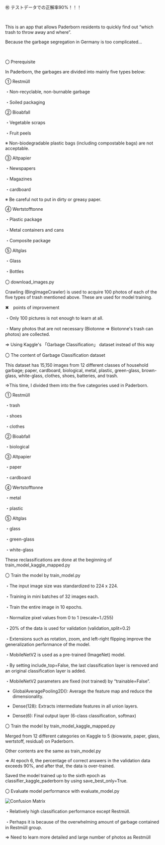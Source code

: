 ㊗ テストデータでの正解率90%！！！

<br>

This is an app that allows Paderborn residents to quickly find out “which trash to throw away and where”. 

Because the garbage segregation in Germany is too complicated...

<br>

〇 Prerequisite

In Paderborn, the garbages are divided into mainly five types below:

① Restmüll

・Non-recyclable, non-burnable garbage 

・Soiled packaging

② Bioabfall

・Vegetable scraps 

・Fruit peels

※ Non-biodegradable plastic bags (including compostable bags) are not acceptable.

③ Altpapier

・Newspapers 

・Magazines 

・cardboard

※ Be careful not to put in dirty or greasy paper.

④ Wertstofftonne

・Plastic package

・Metal containers and cans

・Composite package

⑤ Altglas

・Glass 

・Bottles



〇 download_images.py

Crawling (BingImageCrawler) is used to acquire 100 photos of each of the five types of trash mentioned above. These are used for model training.

✖　points of improvement

・Only 100 pictures is not enough to learn at all. 

・Many photos that are not necessary (Biotonne => Biotonne's trash can photos) are collected.

⇒ Using Kaggle's 「Garbage Classification」 dataset instead of this way


〇 The content of Garbage Classification dataset

This dataset has 15,150 images from 12 different classes of household garbage; paper, cardboard, biological, metal, plastic, green-glass, brown-glass, white-glass, clothes, shoes, batteries, and trash.

⇒This time, I divided them into the five categories used in Paderborn.

① Restmüll

・trash

・shoes

・clothes


② Bioabfall

・biological


③ Altpapier

・paper

・cardboard

④ Wertstofftonne

・metal

・plastic

⑤ Altglas

・glass

・green-glass

・white-glass

These reclassifications are done at the beginning of train_model_kaggle_mapped.py


〇 Train the model by train_model.py

・The input image size was standardized to 224 x 224.

・Training in mini batches of 32 images each.

・Train the entire image in 10 epochs.

・Normalize pixel values from 0 to 1 (rescale=1./255)

・20% of the data is used for validation (validation_split=0.2)

・Extensions such as rotation, zoom, and left-right flipping improve the generalization performance of the model.

・MobileNetV2 is used as a pre-trained (ImageNet) model.

・By setting include_top=False, the last classification layer is removed and an original classification layer is added.

・MobileNetV2 parameters are fixed (not trained) by “trainable=False”.

- GlobalAveragePooling2D(): Average the feature map and reduce the dimensionality.

- Dense(128): Extracts intermediate features in all union layers.

- Dense(6): Final output layer (6-class classification, softmax)


〇 Train the model by train_model_kaggle_mapped.py

Merged from 12 different categories on Kaggle to 5 (biowaste, paper, glass, wertstoff, residual) on Paderborn.

Other contents are the same as train_model.py

⇒ At epoch 6, the percentage of correct answers in the validation data exceeds 90%, and after that, the data is over-trained.

Saved the model trained up to the sixth epoch as classifier_kaggle_paderborn by using save_best_only=True.

〇 Evaluate model performance with evaluate_model.py

![Confusion Matrix](images/ConfuMatrix.png)


・Relatively high classification performance except Restmüll.


・Perhaps it is because of the overwhelming amount of garbage contained in Restmüll group.

⇒ Need to learn more detailed and large number of photos as Restmüll






